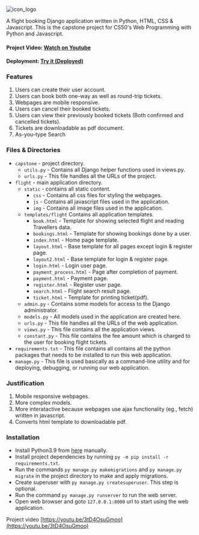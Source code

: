 ![icon_logo](https://raw.githubusercontent.com/streetU/travelparadise/main/flight/static/img/icon_logo.png)

A flight booking Django application written in Python, HTML, CSS & Javascript.
This is the capstone project for CS50's Web Programming with Python and Javascript.

#### Project Video: [Watch on Youtube](https://www.youtube.com/watch?v=3tD4OsuGmoo)

#### Deployment: [Try it (Deployed)](https://flight-web-app.herokuapp.com/)


### Features
1. Users can create their user account.
2. Users can book both one-way as well as round-trip tickets.
3. Webpages are mobile responsive.
4. Users can cancel their booked tickets.
5. Users can view their previously booked tickets (Both confirmed and cancelled tickets).
6. Tickets are downloadable as pdf document.
7. As-you-type Search

### Files & Directories
  - `capstone` - project directory.
    - `utils.py` - Contains all Django helper functions used in views.py.
    - `urls.py` - This file handles all the URLs of the project.
  - `flight` - main application directory.
    - `static` - contains all static content.
        - `css` - Contains all css files for styling the webpages.
        - `js` - Contains all javascript files used in the application.
        - `img` - Contains all image files used in the application.
    - `templates/flight` Contains all application templates.
        - `book.html` - Template for showing selected flight and reading Travellers data.
        - `bookings.html` - Template for showing bookings done by a user.
        - `index.html` - Home page template.
        - `layout.html` - Base template for all pages except login & register page.
        - `layout2.html` - Base template for login & register page.
        - `login.html` - Login user page.
        - `payment_process.html` - Page after completion of payment.
        - `payment.html` - Payment page.
        - `register.html` - Register user page.
        - `search.html` - Flight search result page.
        - `ticket.html` - Template for printing ticket(pdf).
    - `admin.py` - Contains some models for access to the Django administrator.
    - `models.py` - All models used in the application are created here.
    - `urls.py` - This file handles all the URLs of the web application.
    - `views.py` - This file contains all the application views.
    - `constant.py` - This file contains the fee amount which is charged to the user for booking flight tickets.
  - `requirements.txt` - This file contains all contains all the python packages that needs to be installed to run this web application.
  - `manage.py` - This file is used basically as a command-line utility and for deploying, debugging, or running our web application.

### Justification

1. Mobile responsive webpages.
2. More complex models.
3. More interatactive because webpages use ajax functionality (eg., fetch) written in javascript.
4. Converts html template to downloadable pdf.

### Installation

- Install Python3.9 from [here](https://www.python.org/downloads/) manually.
- Install project dependencies by running `py -m pip install -r requirements.txt`.
- Run the commands `py manage.py makemigrations` and `py manage.py migrate` in the project directory to make and apply migrations.
- Create superuser with `py manage.py createsuperuser`. This step is optional.
- Run the command `py manage.py runserver` to run the web server.
- Open web browser and goto `127.0.0.1:8000` url to start using the web application.


Project video [https://youtu.be/3tD4OsuGmoo](https://youtu.be/3tD4OsuGmoo)
